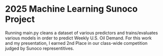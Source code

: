 # 2025 Machine Learning Sunoco Project

Running main.py cleans a dataset of various predictors and trains/evaluates various models in order to predict Weekly U.S. Oil Demand. For this work and my presentation, I earned 2nd Place in our class-wide competition judged by Sunoco representitives. 